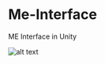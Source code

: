 # Me-Interface
ME Interface in Unity

![alt text](https://github.com/justpanthering/Me-Interface/blob/master/Gameplay.gif)
